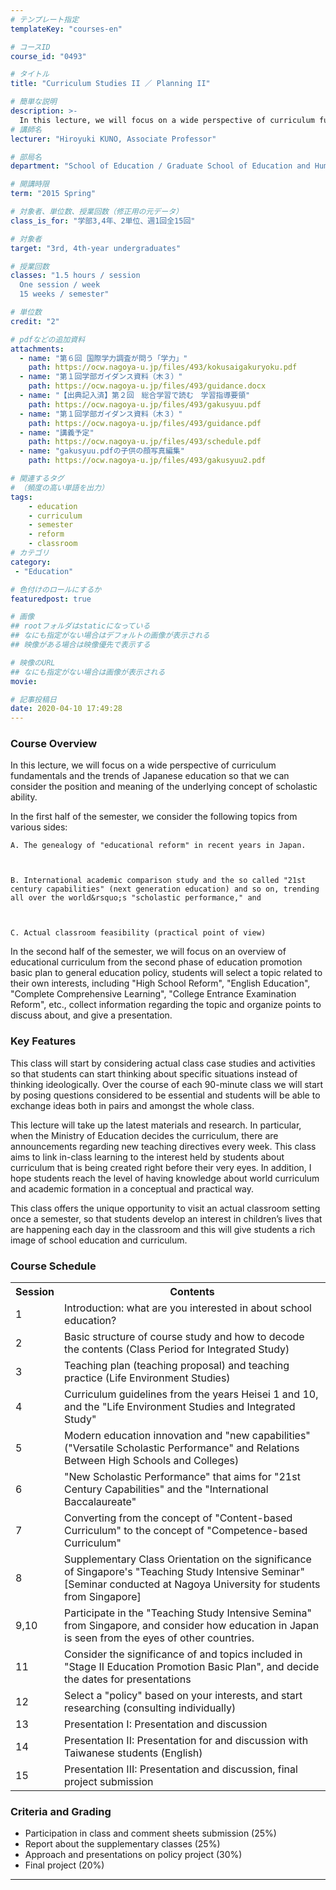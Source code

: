 ```yaml
---
# テンプレート指定
templateKey: "courses-en"

# コースID
course_id: "0493"

# タイトル
title: "Curriculum Studies II ／ Planning II"

# 簡単な説明
description: >-
  In this lecture, we will focus on a wide perspective of curriculum fundamentals and the trends of Japanese education so that we can consider the position and meaning of the underlying concept of sc ....
# 講師名
lecturer: "Hiroyuki KUNO, Associate Professor"

# 部局名
department: "School of Education / Graduate School of Education and Human Development"

# 開講時限
term: "2015	Spring"

# 対象者、単位数、授業回数（修正用の元データ）
class_is_for: "学部3,4年、2単位、週1回全15回"

# 対象者
target: "3rd, 4th-year undergraduates"

# 授業回数
classes: "1.5 hours / session
  One session / week
  15 weeks / semester"

# 単位数
credit: "2"

# pdfなどの追加資料
attachments:
  - name: "第６回 国際学力調査が問う「学力」" 
    path: https://ocw.nagoya-u.jp/files/493/kokusaigakuryoku.pdf
  - name: "第１回学部ガイダンス資料（木３）" 
    path: https://ocw.nagoya-u.jp/files/493/guidance.docx
  - name: "【出典記入済】第２回　総合学習で読む　学習指導要領" 
    path: https://ocw.nagoya-u.jp/files/493/gakusyuu.pdf
  - name: "第１回学部ガイダンス資料（木３）" 
    path: https://ocw.nagoya-u.jp/files/493/guidance.pdf
  - name: "講義予定" 
    path: https://ocw.nagoya-u.jp/files/493/schedule.pdf
  - name: "gakusyuu.pdfの子供の顔写真編集" 
    path: https://ocw.nagoya-u.jp/files/493/gakusyuu2.pdf

# 関連するタグ
# （頻度の高い単語を出力）
tags:
    - education
    - curriculum
    - semester
    - reform
    - classroom
# カテゴリ
category:
 - "Education"

# 色付けのロールにするか
featuredpost: true

# 画像
## rootフォルダはstaticになっている
## なにも指定がない場合はデフォルトの画像が表示される
## 映像がある場合は映像優先で表示する

# 映像のURL
## なにも指定がない場合は画像が表示される
movie: 

# 記事投稿日
date: 2020-04-10 17:49:28
---
```


### Course Overview

In this lecture, we will focus on a wide perspective of curriculum fundamentals and the trends of Japanese education so that we can consider the position and meaning of the underlying concept of scholastic ability.

In the first half of the semester, we consider the following topics from various sides:

    A. The genealogy of "educational reform" in recent years in Japan.



    B. International academic comparison study and the so called "21st century capabilities" (next generation education) and so on, trending all over the world&rsquo;s "scholastic performance," and



    C. Actual classroom feasibility (practical point of view)

In the second half of the semester, we will focus on an overview of educational curriculum from the second phase of education promotion basic plan to general education policy, students will select a topic related to their own interests, including "High School Reform", "English Education", "Complete Comprehensive Learning", "College Entrance Examination Reform", etc., collect information regarding the topic and organize points to discuss about, and give a presentation.

### Key Features

This class will start by considering actual class case studies and activities so that students can start thinking about specific situations instead of thinking ideologically. Over the course of each 90-minute class we will start by posing questions considered to be essential and students will be able to exchange ideas both in pairs and amongst the whole class.

This lecture will take up the latest materials and research. In particular, when the Ministry of Education decides the curriculum, there are announcements regarding new teaching directives every week. This class aims to link in-class learning to the interest held by students about curriculum that is being created right before their very eyes. In addition, I hope students reach the level of having knowledge about world curriculum and academic formation in a conceptual and practical way.

This class offers the unique opportunity to visit an actual classroom setting once a semester, so that students develop an interest in children&rsquo;s lives that are happening each day in the classroom and this will give students a rich image of school education and curriculum.

<h3>Course Schedule</h3>
<table class="basic" width="455">
<tr>
<th width="20" class="center">Session</th>
<th width="435" class="center">Contents</th>
</tr>
<tr>
<td width="20" class="center">1</td>
<td width="435">Introduction: what are you interested in about school education?</td>
</tr>
<tr>
<td width="20" class="center">2</td>
<td width="435">Basic structure of course study and how to decode the contents (Class Period for Integrated Study)</td>
</tr>
<tr>
<td width="20" class="center">3</td>
<td width="435">Teaching plan (teaching proposal) and teaching practice (Life Environment Studies)</td>
</tr>
<tr>
<td width="20" class="center">4</td>
<td width="435">Curriculum guidelines from the years Heisei 1 and 10, and the &quot;Life Environment Studies and Integrated Study&quot;</td>
</tr>
<tr>
<td width="20" class="center">5</td>
<td width="435">Modern education innovation and &quot;new capabilities&quot; (&quot;Versatile Scholastic Performance&quot; and Relations Between High Schools and Colleges)</td>
</tr>
<tr>
<td width="20" class="center">6</td>
<td width="435">&quot;New Scholastic Performance&quot; that aims for &quot;21st Century Capabilities&quot; and the &quot;International Baccalaureate&quot;</td>
</tr>
<tr>
<td width="20" class="center">7</td>
<td width="435">Converting from the concept of &quot;Content-based Curriculum&quot; to the concept of &quot;Competence-based Curriculum&quot;</td>
</tr>
<tr>
<td width="20" class="center">8</td>
<td width="435">Supplementary Class Orientation on the significance of Singapore's &quot;Teaching Study Intensive Seminar&quot; [Seminar conducted at Nagoya University for students from Singapore]</td>
</tr>
<tr>
<td width="20" class="center">9,10</td>
<td width="435">Participate in the &quot;Teaching Study Intensive Semina&quot; from Singapore, and consider how education in Japan is seen from the eyes of other countries.</td>
</tr>
<tr>
<td width="20" class="center">11</td>
<td width="435">Consider the significance of and topics included in &quot;Stage II Education Promotion Basic Plan&quot;, and decide the dates for presentations</td>
</tr>
<tr>
<td width="20" class="center">12</td>
<td width="435">Select a &quot;policy&quot; based on your interests, and start researching (consulting individually)</td>
</tr>
<tr>
<td width="20" class="center">13</td>
<td width="435">Presentation I: Presentation and discussion</td>
</tr>
<tr>
<td width="20" class="center">14</td>
<td width="435">Presentation II: Presentation for and discussion with Taiwanese students (English)</td>
</tr>
<tr>
<td width="20" class="center">15</td>
<td width="435">Presentation III: Presentation and discussion, final project submission</td>
</tr>
</table>

### Criteria and Grading

- Participation in class and comment sheets submission (25%)
- Report about the supplementary classes (25%)
- Approach and presentations on policy project (30%)
- Final project (20%)

---

